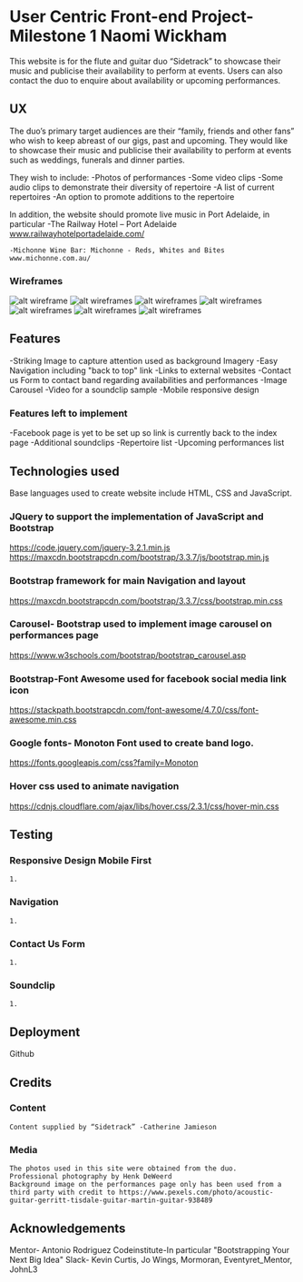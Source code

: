 # User Centric Front-end Project- Milestone 1 Naomi Wickham

This website is for the flute and guitar duo “Sidetrack” to showcase their music
and publicise their availability to perform at events. Users can also contact the duo
to enquire about availability or upcoming performances. 

## UX

The duo’s primary target audiences are their “family, friends and other fans” 
who wish to keep abreast of our gigs, past and upcoming. 
They would like to showcase their music and publicise their availability to perform at events
such as weddings, funerals and dinner parties.


They wish to include:
	-Photos of performances
	-Some video clips
	-Some audio clips to demonstrate their diversity of repertoire
	-A list of current repertoires
	-An option to promote additions to the repertoire

In addition, the website should promote live music in Port Adelaide, in particular
	-The Railway Hotel – Port Adelaide
    www.railwayhotelportadelaide.com/
 
	-Michonne Wine Bar: Michonne - Reds, Whites and Bites
    www.michonne.com.au/

### Wireframes
![alt wireframe](wireframes/mobileindex.png "mobileindex")
![alt wireframes](wireframes/mobileperformances.png "mobileperformances")
![alt wireframes](wireframes/mobilecontactus.png "mobilecontactus")
![alt wireframes](wireframes/about.png "about")
![alt wireframes](wireframes/performances.png "performances")
![alt wireframes](wireframes/soundclips.png "sounclips")
![alt wireframes](wireframes/contactus.png "contactus")

## Features

-Striking Image to capture attention used as background Imagery
-Easy Navigation including "back to top" link 
-Links to external websites
-Contact us Form to contact band regarding availabilities and performances
-Image Carousel
-Video for a soundclip sample
-Mobile responsive design

### Features left to implement

-Facebook page is yet to be set up so link is currently back to the index page
-Additional soundclips
-Repertoire list
-Upcoming performances list

## Technologies used

Base languages used to create website include HTML, CSS and JavaScript.

###	JQuery to support the implementation of JavaScript and Bootstrap
 https://code.jquery.com/jquery-3.2.1.min.js
https://maxcdn.bootstrapcdn.com/bootstrap/3.3.7/js/bootstrap.min.js

###	Bootstrap framework for main Navigation and layout
https://maxcdn.bootstrapcdn.com/bootstrap/3.3.7/css/bootstrap.min.css

###	Carousel- Bootstrap used to implement image carousel on performances page
https://www.w3schools.com/bootstrap/bootstrap_carousel.asp


###   Bootstrap-Font Awesome used for facebook social media link icon
https://stackpath.bootstrapcdn.com/font-awesome/4.7.0/css/font-awesome.min.css

###	Google fonts- Monoton Font used to create band logo. 
https://fonts.googleapis.com/css?family=Monoton

###	Hover css used to animate navigation
https://cdnjs.cloudflare.com/ajax/libs/hover.css/2.3.1/css/hover-min.css


## Testing 

### Responsive Design Mobile First
    1. 
    
### Navigation
    1.

### Contact Us Form 
    1.
    
### Soundclip 
    1.
    
## Deployment
Github 

## Credits

### Content

    Content supplied by “Sidetrack” -Catherine Jamieson

### Media 

	The photos used in this site were obtained from the duo. 
	Professional photography by Henk DeWeerd
	Background image on the performances page only has been used from a third party with credit to https://www.pexels.com/photo/acoustic-guitar-gerritt-tisdale-guitar-martin-guitar-938489


## Acknowledgements

Mentor- Antonio Rodriguez 
Codeinstitute-In particular "Bootstrapping Your Next Big Idea"
Slack- Kevin Curtis, Jo Wings, Mormoran, Eventyret_Mentor, JohnL3
